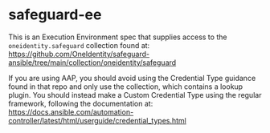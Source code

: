 # safeguard-ee

This is an Execution Environment spec that supplies access to the `oneidentity.safeguard` collection found at: https://github.com/OneIdentity/safeguard-ansible/tree/main/collection/oneidentity/safeguard

If you are using AAP, you should avoid using the Credential Type guidance found in that repo and only use the collection, which contains a lookup plugin. You should instead make a Custom Credential Type using the regular framework, following the documentation at: https://docs.ansible.com/automation-controller/latest/html/userguide/credential_types.html
